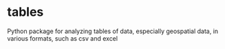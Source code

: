 # tables
Python package for analyzing tables of data, especially geospatial data, in various formats, such as csv and excel
